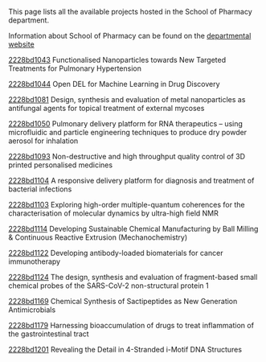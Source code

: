 This page lists all the available projects hosted in the School of Pharmacy department.

Information about School of Pharmacy can be found on the [departmental website](https://www.ucl.ac.uk/pharmacy)

[2228bd1043](../projects/2228bd1043.md) Functionalised Nanoparticles towards New Targeted Treatments for Pulmonary Hypertension

[2228bd1044](../projects/2228bd1044.md) Open DEL for Machine Learning in Drug Discovery

[2228bd1081](../projects/2228bd1081.md) Design, synthesis and evaluation of metal nanoparticles as antifungal agents for topical treatment of external mycoses

[2228bd1050](../projects/2228bd1050.md) Pulmonary delivery platform for RNA therapeutics – using microfluidic and particle engineering techniques to produce dry powder aerosol for inhalation

[2228bd1093](../projects/2228bd1093.md) Non-destructive and high throughput quality control of 3D printed personalised medicines

[2228bd1104](../projects/2228bd1104.md) A responsive delivery platform for diagnosis and treatment of bacterial infections

[2228bd1103](../projects/2228bd1103.md) Exploring high-order multiple-quantum coherences for the characterisation of molecular dynamics by ultra-high field NMR

[2228bd1114](../projects/2228bd1114.md) Developing Sustainable Chemical Manufacturing by Ball Milling & Continuous Reactive Extrusion (Mechanochemistry)

[2228bd1122](../projects/2228bd1122.md) Developing antibody-loaded biomaterials for cancer immunotherapy

[2228bd1124](../projects/2228bd1124.md) The design, synthesis and evaluation of fragment-based small chemical probes of the SARS-CoV-2 non-structural protein 1

[2228bd1169](../projects/2228bd1169.md) Chemical Synthesis of Sactipeptides as New Generation Antimicrobials

[2228bd1179](../projects/2228bd1179.md) Harnessing bioaccumulation of drugs to treat inflammation of the gastrointestinal tract

[2228bd1201](../projects/2228bd1201.md) Revealing the Detail in 4-Stranded i-Motif DNA Structures